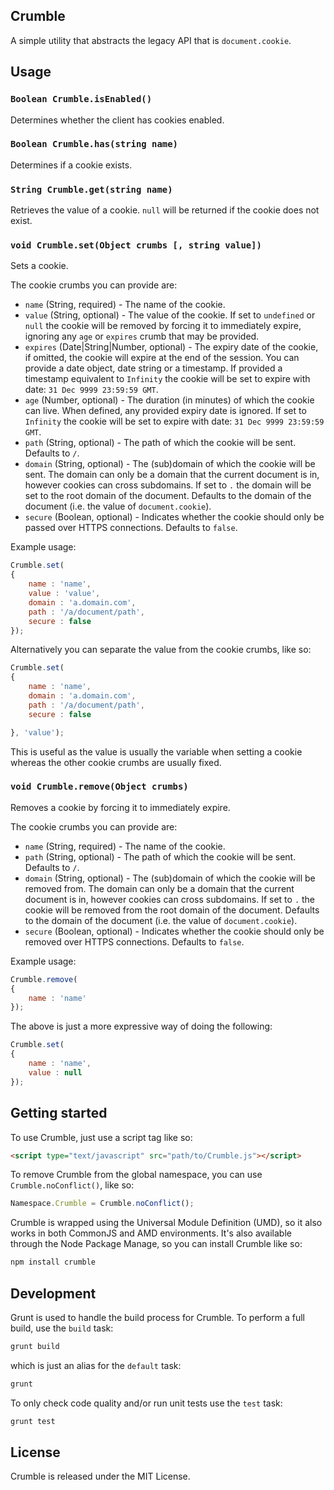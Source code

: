 ## Crumble

A simple utility that abstracts the legacy API that is `document.cookie`.

## Usage

### `Boolean Crumble.isEnabled()`

Determines whether the client has cookies enabled.

### `Boolean Crumble.has(string name)`

Determines if a cookie exists.

### `String Crumble.get(string name)`

Retrieves the value of a cookie. `null` will be returned if the cookie does not exist.

### `void Crumble.set(Object crumbs [, string value])`

Sets a cookie.

The cookie crumbs you can provide are:

* `name` (String, required) - The name of the cookie.
* `value` (String, optional) - The value of the cookie. If set to `undefined` or `null` the cookie will be removed by forcing it to immediately expire, ignoring any `age` or `expires` crumb that may be provided.
* `expires` (Date|String|Number, optional) - The expiry date of the cookie, if omitted, the cookie will expire at the end of the session. You can provide a date object, date string or a timestamp. If provided a timestamp equivalent to `Infinity` the cookie will be set to expire with date: `31 Dec 9999 23:59:59 GMT`.
* `age` (Number, optional) - The duration (in minutes) of which the cookie can live. When defined, any provided expiry date is ignored. If set to `Infinity` the cookie will be set to expire with date: `31 Dec 9999 23:59:59 GMT`.
* `path` (String, optional) - The path of which the cookie will be sent. Defaults to `/`.
* `domain` (String, optional) - The (sub)domain of which the cookie will be sent. The domain can only be a domain that the current document is in, however cookies can cross subdomains. If set to `.` the domain will be set to the root domain of the document. Defaults to the domain of the document (i.e. the value of `document.cookie`).
* `secure` (Boolean, optional) - Indicates whether the cookie should only be passed over HTTPS connections. Defaults to `false`.

Example usage:

``` js
Crumble.set(
{
	name : 'name',
	value : 'value',
	domain : 'a.domain.com',
	path : '/a/document/path',
	secure : false
});
```

Alternatively you can separate the value from the cookie crumbs, like so:

``` js
Crumble.set(
{
	name : 'name',
	domain : 'a.domain.com',
	path : '/a/document/path',
	secure : false

}, 'value');
```

This is useful as the value is usually the variable when setting a cookie whereas the other cookie crumbs are usually fixed.

### `void Crumble.remove(Object crumbs)`

Removes a cookie by forcing it to immediately expire.

The cookie crumbs you can provide are:

* `name` (String, required) - The name of the cookie.
* `path` (String, optional) - The path of which the cookie will be sent. Defaults to `/`.
* `domain` (String, optional) - The (sub)domain of which the cookie will be removed from. The domain can only be a domain that the current document is in, however cookies can cross subdomains. If set to `.` the cookie will be removed from the root domain of the document. Defaults to the domain of the document (i.e. the value of `document.cookie`).
* `secure` (Boolean, optional) - Indicates whether the cookie should only be removed over HTTPS connections. Defaults to `false`.

Example usage:

``` js
Crumble.remove(
{
	name : 'name'
});
```

The above is just a more expressive way of doing the following:

``` js
Crumble.set(
{
	name : 'name',
	value : null
});
```

## Getting started

To use Crumble, just use a script tag like so:

``` html
<script type="text/javascript" src="path/to/Crumble.js"></script>
```

To remove Crumble from the global namespace, you can use `Crumble.noConflict()`, like so:

``` js
Namespace.Crumble = Crumble.noConflict();
```

Crumble is wrapped using the Universal Module Definition (UMD), so it also works in both CommonJS and AMD environments. It's also available through the Node Package Manage, so you can install Crumble like so:

``` sh
npm install crumble
```

## Development

Grunt is used to handle the build process for Crumble. To perform a full build, use the `build` task:

``` sh
grunt build
```

which is just an alias for the `default` task:

``` sh
grunt
```

To only check code quality and/or run unit tests use the `test` task:

``` sh
grunt test
```

## License

Crumble is released under the MIT License.
